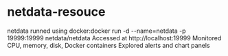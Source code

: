 # netdata-resouce
netdata runned using docker:docker run -d --name=netdata -p 19999:19999 netdata/netdata
Accessed  at http://localhost:19999
Monitored CPU, memory, disk, Docker containers
Explored alerts and chart panels
